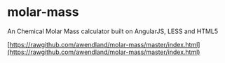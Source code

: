 molar-mass
==========

An Chemical Molar Mass calculator built on AngularJS, LESS and HTML5

[https://rawgithub.com/awendland/molar-mass/master/index.html](https://rawgithub.com/awendland/molar-mass/master/index.html)